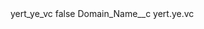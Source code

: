 <?xml version="1.0" encoding="UTF-8"?>
<CustomMetadata xmlns="http://soap.sforce.com/2006/04/metadata" xmlns:xsi="http://www.w3.org/2001/XMLSchema-instance" xmlns:xsd="http://www.w3.org/2001/XMLSchema">
    <label>yert_ye_vc</label>
    <protected>false</protected>
    <values>
        <field>Domain_Name__c</field>
        <value xsi:type="xsd:string">yert.ye.vc</value>
    </values>
</CustomMetadata>
